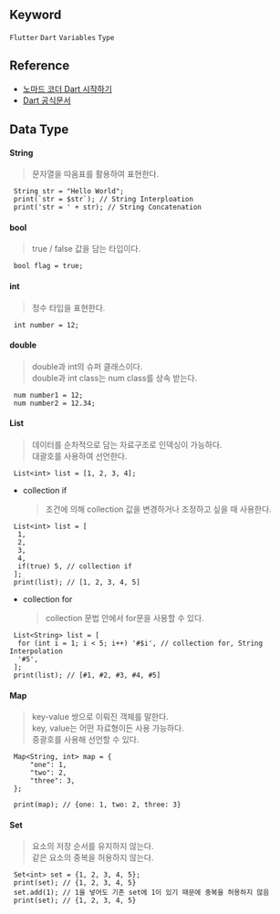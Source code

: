 ## Keyword
`Flutter` `Dart` `Variables` `Type`

## Reference
- [노마드 코더 Dart 시작하기](https://nomadcoders.co/dart-for-beginners/lobbyy)
- [Dart 공식문서](https://dart.dev/guides)

## Data Type
#### String
  > 문자열을 따옴표를 활용하여 표현한다.
```
 String str = "Hello World";
 print(`str = $str`); // String Interploation
 print('str = ' + str); // String Concatenation
```

#### bool
  > true / false 값을 담는 타입이다.
```
 bool flag = true;
```

#### int
  > 정수 타입을 표현한다.
```
 int number = 12;
```

#### double
  > double과 int의 슈퍼 클래스이다.<br>
  > double과 int class는 num class를 상속 받는다.
```
 num number1 = 12;
 num number2 = 12.34;
```

#### List
  > 데이터를 순차적으로 담는 자료구조로 인덱싱이 가능하다.<br>
  > 대괄호를 사용하여 선언한다.
```
 List<int> list = [1, 2, 3, 4];
```
  - collection if
    > 조건에 의해 collection 값을 변경하거나 조정하고 싶을 때 사용한다.
  ```
   List<int> list = [
    1,
    2,
    3,
    4,
    if(true) 5, // collection if
   ]; 
   print(list); // [1, 2, 3, 4, 5]
  ```
    
  - collection for
    > collection 문법 안에서 for문을 사용할 수 있다. 
  ```
   List<String> list = [
    for (int i = 1; i < 5; i++) '#$i', // collection for, String Interpolation
    '#5',
   ];
   print(list); // [#1, #2, #3, #4, #5]
  ```

#### Map
  > key-value 쌍으로 이뤄진 객체를 말한다.<br>
  > key, value는 어떤 자료형이든 사용 가능하다.<br>
  > 중괄호를 사용해 선언할 수 있다.
```
 Map<String, int> map = {
     "one": 1,
     "two": 2,
     "three": 3,
 };

 print(map); // {one: 1, two: 2, three: 3}
```

#### Set
  > 요소의 저장 순서를 유지하지 않는다.<br>
  > 같은 요소의 중복을 허용하지 않는다.
```
 Set<int> set = {1, 2, 3, 4, 5};
 print(set); // {1, 2, 3, 4, 5}
 set.add(1); // 1을 넣어도 기존 set에 1이 있기 때문에 중복을 허용하지 않음
 print(set); // {1, 2, 3, 4, 5}
```
